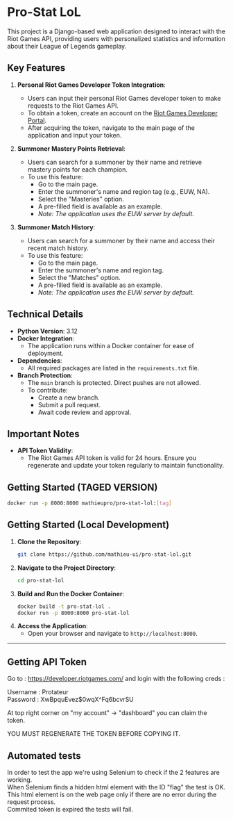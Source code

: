 # Pro-Stat LoL

This project is a Django-based web application designed to interact with the Riot Games API, providing users with personalized statistics and information about their League of Legends gameplay.

## Key Features

1. **Personal Riot Games Developer Token Integration**:
   - Users can input their personal Riot Games developer token to make requests to the Riot Games API.
   - To obtain a token, create an account on the [Riot Games Developer Portal](https://developer.riotgames.com/).
   - After acquiring the token, navigate to the main page of the application and input your token.

2. **Summoner Mastery Points Retrieval**:
   - Users can search for a summoner by their name and retrieve mastery points for each champion.
   - To use this feature:
     - Go to the main page.
     - Enter the summoner's name and region tag (e.g., EUW, NA).
     - Select the "Masteries" option.
     - A pre-filled field is available as an example.
     - *Note: The application uses the EUW server by default.*

3. **Summoner Match History**:
   - Users can search for a summoner by their name and access their recent match history.
   - To use this feature:
     - Go to the main page.
     - Enter the summoner's name and region tag.
     - Select the "Matches" option.
     - A pre-filled field is available as an example.
     - *Note: The application uses the EUW server by default.*

## Technical Details

- **Python Version**: 3.12
- **Docker Integration**:
  - The application runs within a Docker container for ease of deployment.
- **Dependencies**:
  - All required packages are listed in the `requirements.txt` file.
- **Branch Protection**:
  - The `main` branch is protected. Direct pushes are not allowed.
  - To contribute:
    - Create a new branch.
    - Submit a pull request.
    - Await code review and approval.

## Important Notes

- **API Token Validity**:
  - The Riot Games API token is valid for 24 hours. Ensure you regenerate and update your token regularly to maintain functionality.

## Getting Started (TAGED VERSION)

   ```bash
   docker run -p 8000:8000 mathieupro/pro-stat-lol:[tag]
   ```

## Getting Started (Local Development)

1. **Clone the Repository**:
   ```bash
   git clone https://github.com/mathieu-ui/pro-stat-lol.git
   ```
2. **Navigate to the Project Directory**:
   ```bash
   cd pro-stat-lol
   ```
3. **Build and Run the Docker Container**:
   ```bash
   docker build -t pro-stat-lol .
   docker run -p 8000:8000 pro-stat-lol
   ```
4. **Access the Application**:
   - Open your browser and navigate to `http://localhost:8000`.

---

## Getting API Token

Go to : https://developer.riotgames.com/ and login with the following creds :

Username : Protateur<br>
Password : XwBpquEvez$0wqX^Fq6bcvrSU

At top right corner on "my account" -> "dashboard" you can claim the token.

YOU MUST REGENERATE THE TOKEN BEFORE COPYING IT.

## Automated tests

In order to test the app we're using Selenium to check if the 2 features are working.<br>
When Selenium finds a hidden html element with the ID "flag" the test is OK.<br>
This html element is on the web page only if there are no error during the request process.<br>
Commited token is expired the tests will fail.
